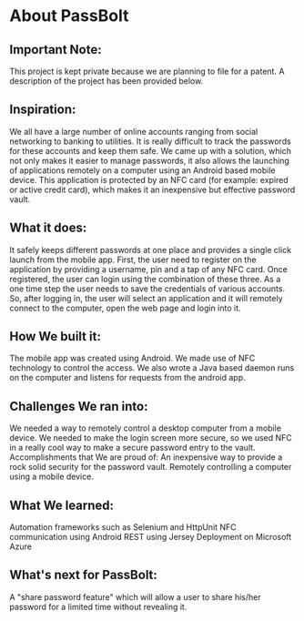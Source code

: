 About PassBolt
===============

Important Note:
-----------
This project is kept private because we are planning to file for a patent. A description of the project has been provided below.

Inspiration: 
-----------
We all have a large number of online accounts ranging from social networking to banking to utilities. It is really difficult to track the passwords for these accounts and keep them safe. We came up with a solution, which not only makes it easier to manage passwords, it also allows the launching of applications remotely on a computer using an Android based mobile device. This application is protected by an NFC card (for example: expired or active credit card), which makes it an inexpensive but effective password vault.

What it does: 
-----------
It safely keeps different passwords at one place and provides a single click launch from the mobile app. First, the user need to register on the application by providing a username, pin and a tap of any NFC card. Once registered, the user can login using the combination of these three. As a one time step the user needs to save the credentials of various accounts. So, after logging in, the user will select an application and it will remotely connect to the computer, open the web page and login into it.

How We built it:
-----------
The mobile app was created using Android. We made use of NFC technology to control the access. We also wrote a Java based daemon runs on the computer and listens for requests from the android app.

Challenges We ran into: 
-----------
We needed a way to remotely control a desktop computer from a mobile device. We needed to make the login screen more secure, so we used NFC in a really cool way to make a secure password entry to the vault.
Accomplishments that We are proud of: An inexpensive way to provide a rock solid security for the password vault. Remotely controlling a computer using a mobile device.

What We learned: 
-----------
Automation frameworks such as Selenium and HttpUnit NFC communication using Android REST using Jersey Deployment on Microsoft Azure

What's next for PassBolt: 
-----------
A "share password feature" which will allow a user to share his/her password for a limited time without revealing it.
